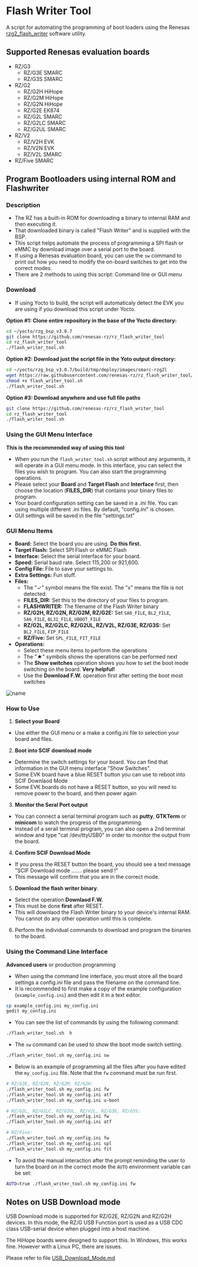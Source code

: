 # Flash Writer Tool

A script for automating the programming of boot loaders using the Renesas
[rzg2\_flash\_writer](https://github.com/renesas-rz/rzg2_flash_writer) software
utility.

## Supported Renesas evaluation boards

* RZ/G3
  * RZ/G3E SMARC
  * RZ/G3S SMARC
* RZ/G2
  * RZ/G2H HiHope
  * RZ/G2M HiHope
  * RZ/G2N HiHope
  * RZ/G2E EK874
  * RZ/G2L SMARC
  * RZ/G2LC SMARC
  * RZ/G2UL SMARC
* RZ/V2
  * RZ/V2H EVK
  * RZ/V2N EVK
  * RZ/V2L SMARC
* RZ/Five SMARC

## Program Bootloaders using internal ROM and Flashwriter

### Description

* The RZ has a built-in ROM for downloading a binary to internal RAM and then
executing it.
* That downloaded binary is called "Flash Writer" and is supplied with the BSP.
* This script helps automate the process of programming a SPI flash or eMMC by
download image over a serial port to the board.
* If using a Renesas evaluation board, you can use the `sw` command to print out
how you need to modify the on-board switches to get into the correct modes.
* There are 2 methods to using this script: Command line or GUI menu

### Download

* If using Yocto to build, the script will automaticaly detect the EVK you are
using if you download this script under Yocto.

**Option #1: Clone entire repository in the base of the Yocto directory:**
```bash
cd ~/yocto/rzg_bsp_v3.0.7
git clone https://github.com/renesas-rz/rz_flash_writer_tool
cd rz_flash_writer_tool
./flash_writer_tool.sh
```

**Option #2: Download just the script file in the Yoto output directory:**
```bash
cd ~/yocto/rzg_bsp_v3.0.7/build/tmp/deploy/images/smarc-rzg2l
wget https://raw.githubusercontent.com/renesas-rz/rz_flash_writer_tool/master/flash_writer_tool.sh
chmod +x flash_writer_tool.sh
./flash_writer_tool.sh
```

**Option #3: Download anywhere and use full file paths**
```bash
git clone https://github.com/renesas-rz/rz_flash_writer_tool
cd rz_flash_writer_tool
./flash_writer_tool.sh
```

### Using the GUI Menu Interface

**This is the recommended way of using this tool**
* When you run the `flash_writer_tool.sh` script without any arguments, it will
operate in a GUI menu mode. In this interface, you can select the files you wish
to program. You can also start the programming operations.
* Please select your **Board** and **Target Flash** and **Interface** first,
then choose the location (**FILES_DIR**) that contains your binary files to
program.
* Your board configuration setting can be saved in a .ini file. You can using
multiple different .ini files. By default, "config.ini" is chosen.
* GUI settings will be saved in the file "settings.txt"

### GUI Menu Items

 * **Board:** Select the board you are using. **Do this first.**
 * **Target Flash:** Select SPI Flash or eMMC Flash
 * **Interface:** Select the serial interface for your board.
 * **Speed:** Serial baud rate. Select 115,200 or 921,600.
 * **Config File:** File to save your settings to.
 * **Extra Settings:** Fun stuff.
* **Files:**
  * The "✓" symbol means the file exist. The "x" means the file is not detected.
  * **FILES_DIR:** Set this to the directory of your files to program.
  * **FLASHWRITER:** The filename of the Flash Writer binary
  * **RZ/G2H, RZ/G2N, RZ/G2M, RZ/G2E:** Set `SA0_FILE`, `BL2_FILE`, `SA6_FILE`,
`BL31_FILE`, `UBOOT_FILE`
  * **RZ/G2L, RZ/G2LC, RZ/G2UL, RZ/V2L, RZ/G3E, RZ/G3S:** Set `BL2_FILE`, `FIP_FILE`
  * **RZ/Five:** Set `SPL_FILE`, `FIT_FILE`
* **Operations:**
  * Select these menu items to perform the operations
  * The "★" symbols shows the operations can be performed next
  * The **Show switches** operation shows you how to set the boot mode switching
on the board. **Very helpful!**
  * Use the **Download F.W.** operation first after setting the boot most
switches

![name](gui.png?raw=true)

### How to Use

1. **Select your Board**
* Use either the GUI menu or a make a config.ini file to selection your board
and files.

2. **Boot into SCIF download mode**
* Determine the switch settings for your board. You can find that information in
the GUI menu interface "Show Switches".
* Some EVK board have a blue RESET button you can use to reboot into SCIF
Downlaod Mode
* Some EVK boards do not have a RESET button, so you will need to remove power
to the board, and then power again

3. **Monitor the Seral Port output**
* You can connect a serial terminal program such as **putty**, **GTKTerm** or
**minicom** to watch the progress of the programming.
* Instead of a serail terminal program, you can also open a 2nd terminal window
and type "cat /dev/ttyUSB0" in order to monitor the output from the board.

4. **Confirm SCIF Download Mode**
* If you press the RESET button the board, you should see a text message "SCIF
Download mode .......  please send !"
* This message will confirm that you are in the correct mode.

5. **Download the flash writer binary**.
* Select the operation **Downlaod F.W.**
* This must be done **first** after RESET.
* This will downlaod the Flash Writer binary to your device's internal RAM. You
cannot do any other operation until this is complete.

6. Perform the individual commands to download and program the binaries to the
board.

### Using the Command Line Interface

**Advanced users** or production programming

* When using the command line interface, you must store all the board settings a
config.ini file and pass the filename on the command line.
* It is recommended to first make a copy of the example configuration
(`example_config.ini`) and then edit it in a text editor.

```bash
cp example_config.ini my_config.ini
gedit my_config.ini
```

* You can see the list of commands by using the following command:
```bash
./flash_writer_tool.sh  h
```

* The `sw` command can be used to show the boot mode switch setting.
```bash
./flash_writer_tool.sh my_config.ini sw
```

* Below is an example of programming all the files after you have edited the
`my_config.ini` file. Note that the `fw` command must be run first.
```bash
# RZ/G2E, RZ/G2N, RZ/G2M, RZ/G2H:
./flash_writer_tool.sh my_config.ini fw
./flash_writer_tool.sh my_config.ini atf
./flash_writer_tool.sh my_config.ini u-boot
```
```bash
# RZ/G2L, RZ/G2LC, RZ/G2UL, RZ/V2L, RZ/G3E, RZ/G3S:
./flash_writer_tool.sh my_config.ini fw
./flash_writer_tool.sh my_config.ini atf
```
```bash
# RZ/Five:
./flash_writer_tool.sh my_config.ini fw
./flash_writer_tool.sh my_config.ini spl
./flash_writer_tool.sh my_config.ini fit
```

* To avoid the manual interaction after the prompt reminding the user to turn
the board on in the correct mode the `AUTO` environment variable can be set:
```bash
AUTO=true ./flash_writer_tool.sh my_config.ini fw
```

## Notes on USB Download mode

USB Download mode is supported for RZ/G2E, RZ/G2N and RZ/G2H devices.
In this mode, the RZ/G USB Function port is used as a USB CDC class USB-serial
device when plugged into a host machine.

The HiHope boards were designed to support this.
In Windows, this works fine. However with a Linux PC, there are issues.

Please refer to file [USB\_Download\_Mode.md](USB_Download_Mode.md)
